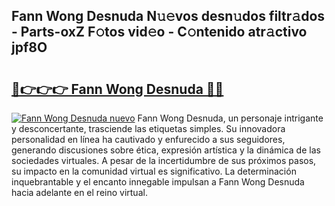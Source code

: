 ## Fann Wong Desnuda N𝚞𝚎vos desn𝚞dos filtr𝚊dos - Parts-oxZ F𝚘tos vid𝚎o - C𝚘ntenido atr𝚊ctivo jpf8O

# <h2><a href="http://mbavubn.tromn.icu/?c=Fann+Wong+Desnuda">🔗👉👉👉 Fann Wong Desnuda 🔗🔗</a></h2>

[![Fann Wong Desnuda nuevo](https://i.imgur.com/pEAQMta.gif)](http://mbavubn.tromn.icu/?c=Fann+Wong+Desnuda)
Fann Wong Desnuda, un personaje intrigante y desconcertante, trasciende las etiquetas simples. Su innovadora personalidad en línea ha cautivado y enfurecido a sus seguidores, generando discusiones sobre ética, expresión artística y la dinámica de las sociedades virtuales. A pesar de la incertidumbre de sus próximos pasos, su impacto en la comunidad virtual es significativo. La determinación inquebrantable y el encanto innegable impulsan a Fann Wong Desnuda hacia adelante en el reino virtual.
